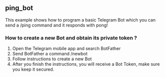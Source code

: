 ## ping_bot
This example shows how to program a basic Telegram Bot which you can send a /ping command and it responds with pong! 

### How to create a new Bot and obtain its private token ?
1. Open the Telegram mobile app and search BotFather
2. Send BotFather a command /newbot
3. Follow instructions to create a new Bot
4. After you finish the instructions, you will receive a Bot Token, make sure you keep it secured. 

